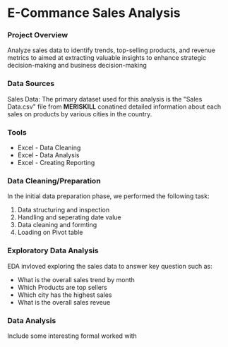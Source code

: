# E-Commance Sales Analysis

### Project Overview

Analyze sales data to identify trends, top-selling products, and revenue metrics to aimed at extracting valuable insights to enhance strategic decision-making and business decision-making

### Data Sources

Sales Data: The primary dataset used for this analysis is the "Sales Data.csv" file from **MERISKILL** conatined detailed information about each sales on products by various cities in the country.

### Tools 

- Excel - Data Cleaning
- Excel - Data Analysis
- Excel - Creating Reporting

### Data Cleaning/Preparation

In the initial data preparation phase, we performed the following task:

1. Data structuring and inspection
2. Handling and seperating date value
3. Data cleaning and formting
4. Loading on Pivot table

### Exploratory Data Analysis

EDA invloved exploring the sales data to answer key question such as:

- What is the overall sales trend by month
- Which Products are top sellers
- Which city has the highest sales
- What is the overall sales reveue

### Data Analysis

Include some interesting formal worked with

``` Excel


